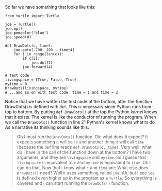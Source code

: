 So far we have something that looks like this:

```
from turtle import Turtle

joe = Turtle()
joe.up()
joe.pencolor("blue")
joe.speed(0)

def DrawDots(c, time):
    joe.goto(-200, 200 - time*4)
    for i in range(len(c)):
        if c[i]: 
            joe.dot(2)
        joe.forward(4)

# test code
livingspace = [True, False, True]
mytime = 0
DrawDots(livingspace, mytime)
# ...and so on with test code, time = 1 and time = 2
```

Notice that we have written the test code at the bottom, after the function DrawDots() is defined with `def`. 
This is necessary 
since Python runs from top to bottom. By putting `def DrawDots()` at the top the Python *kernel* knows that it
exists. The kernel is like the conductor of running the program. When we call the `DrawDots()` function in line 21 
Python's kernel knows what to do. As a narrative its thinking sounds like this: 

> Oh I must run the `DrawDots()` function. Ok: what does it expect? It expects something it will call `c` and
> another thing it will call `time` (because the `def` line reads `def DrawDots(c, time)`. Very well; what do 
> I have in the call of the function down at the bottom? I have two arguments, and they are `livingspace` and
> `mytime`. So I guess that `livingspace` is equivalent to `c` and `mytime` is equivalent to `time`. Ok I can do 
> that. Now that I know what `c` and `time` are: What else does `DrawDots()` need? Well it uses something called
> `joe`. Ah, but I see `joe` is defined even higher up in the program as a `Turtle`. So everything is covered and
> I can start running the `DrawDots()` function.


